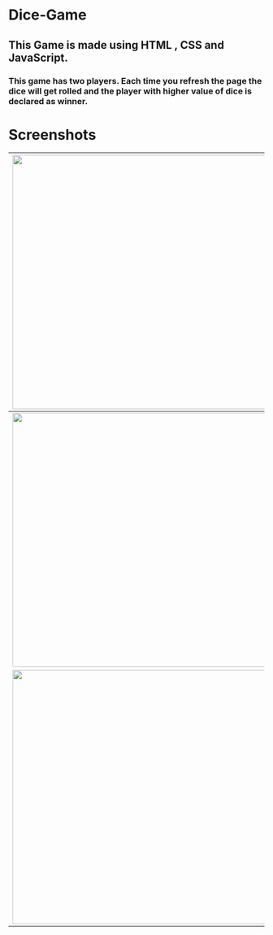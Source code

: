 # Dice-Game
## This Game is made using HTML , CSS and JavaScript.
### This game has two players. Each time you refresh the page the dice will get rolled and the player with higher value of dice is declared as winner.

# Screenshots

|<img src="https://user-images.githubusercontent.com/65064180/122987655-754a9080-d3be-11eb-8f3a-f12b4cc27c39.png" height="500" width="800" />|
|---|
|<img src="https://user-images.githubusercontent.com/65064180/122987662-77145400-d3be-11eb-8051-996c396dc2a1.png" height="500" width="800" />|
|<img src="https://user-images.githubusercontent.com/65064180/122987664-77acea80-d3be-11eb-8209-f4df1259be45.png" height="500" width="800" />|

